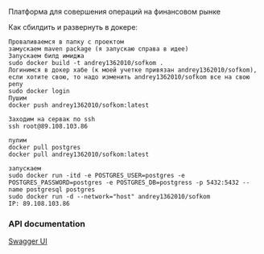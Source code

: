 ﻿Платформа для совершения операций на финансовом рынке


Как сбилдить и развернуть в докере:

    Проваливаемся в папку с проектом
    замускаем maven package (я запускаю справа в идее)
    Запускаем билд имиджа
    sudo docker build -t andrey1362010/sofkom .
    Логинимся в докер хабе (к моей учетке привязан andrey1362010/sofkom), если хотите свою, то надо изменить andrey1362010/sofkom все на свою репу
    sudo docker login
    Пушим
    docker push andrey1362010/sofkom:latest
    
    Заходим на сервак по ssh
    ssh root@89.108.103.86
    
    пулим
    docker pull postgres
    docker pull andrey1362010/sofkom:latest
    
    запускаем
    sudo docker run -itd -e POSTGRES_USER=postgres -e POSTGRES_PASSWORD=postgres -e POSTGRES_DB=postgress -p 5432:5432 --name postgresql postgres
    sudo docker run -d --network="host" andrey1362010/sofkom
    IP: 89.108.103.86

### API documentation
[Swagger UI](http://localhost:8080/swagger-ui.html)
